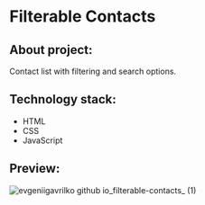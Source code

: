 # **Filterable Contacts**
## **About project:**
Contact list with filtering and search options.
## **Technology stack:**
- HTML
- CSS
- JavaScript
## **Preview:**
![evgeniigavrilko github io_filterable-contacts_ (1)](https://github.com/evgeniigavrilko/filterable-contacts/assets/155374565/4fac6212-b507-4145-a413-57b4bae22be6)
